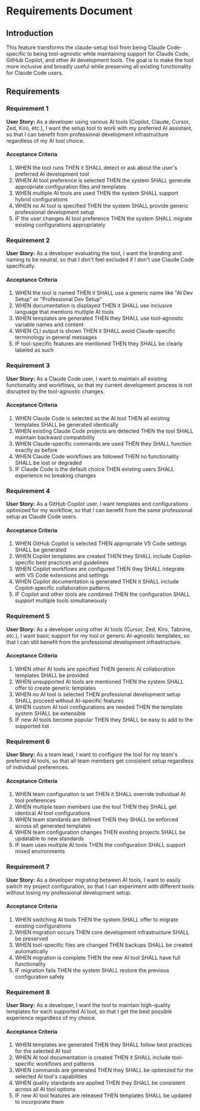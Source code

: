 # Requirements Document

## Introduction

This feature transforms the claude-setup tool from being Claude Code-specific to being tool-agnostic while maintaining support for Claude Code, GitHub Copilot, and other AI development tools. The goal is to make the tool more inclusive and broadly useful while preserving all existing functionality for Claude Code users.

## Requirements

### Requirement 1

**User Story:** As a developer using various AI tools (Copilot, Claude, Cursor, Zed, Kiro, etc.), I want the setup tool to work with my preferred AI assistant, so that I can benefit from professional development infrastructure regardless of my AI tool choice.

#### Acceptance Criteria

1. WHEN the tool runs THEN it SHALL detect or ask about the user's preferred AI development tool
2. WHEN AI tool preference is selected THEN the system SHALL generate appropriate configuration files and templates
3. WHEN multiple AI tools are used THEN the system SHALL support hybrid configurations
4. WHEN no AI tool is specified THEN the system SHALL provide generic professional development setup
5. IF the user changes AI tool preference THEN the system SHALL migrate existing configurations appropriately

### Requirement 2

**User Story:** As a developer evaluating the tool, I want the branding and naming to be neutral, so that I don't feel excluded if I don't use Claude Code specifically.

#### Acceptance Criteria

1. WHEN the tool is named THEN it SHALL use a generic name like "AI Dev Setup" or "Professional Dev Setup"
2. WHEN documentation is displayed THEN it SHALL use inclusive language that mentions multiple AI tools
3. WHEN templates are generated THEN they SHALL use tool-agnostic variable names and content
4. WHEN CLI output is shown THEN it SHALL avoid Claude-specific terminology in general messages
5. IF tool-specific features are mentioned THEN they SHALL be clearly labeled as such

### Requirement 3

**User Story:** As a Claude Code user, I want to maintain all existing functionality and workflows, so that my current development process is not disrupted by the tool-agnostic changes.

#### Acceptance Criteria

1. WHEN Claude Code is selected as the AI tool THEN all existing templates SHALL be generated identically
2. WHEN existing Claude Code projects are detected THEN the tool SHALL maintain backward compatibility
3. WHEN Claude-specific commands are used THEN they SHALL function exactly as before
4. WHEN Claude Code workflows are followed THEN no functionality SHALL be lost or degraded
5. IF Claude Code is the default choice THEN existing users SHALL experience no breaking changes

### Requirement 4

**User Story:** As a GitHub Copilot user, I want templates and configurations optimized for my workflow, so that I can benefit from the same professional setup as Claude Code users.

#### Acceptance Criteria

1. WHEN GitHub Copilot is selected THEN appropriate VS Code settings SHALL be generated
2. WHEN Copilot templates are created THEN they SHALL include Copilot-specific best practices and guidelines
3. WHEN Copilot workflows are configured THEN they SHALL integrate with VS Code extensions and settings
4. WHEN Copilot documentation is generated THEN it SHALL include Copilot-specific collaboration patterns
5. IF Copilot and other tools are combined THEN the configuration SHALL support multiple tools simultaneously

### Requirement 5

**User Story:** As a developer using other AI tools (Cursor, Zed, Kiro, Tabnine, etc.), I want basic support for my tool or generic AI-agnostic templates, so that I can still benefit from the professional development infrastructure.

#### Acceptance Criteria

1. WHEN other AI tools are specified THEN generic AI collaboration templates SHALL be provided
2. WHEN unsupported AI tools are mentioned THEN the system SHALL offer to create generic templates
3. WHEN no AI tool is selected THEN professional development setup SHALL proceed without AI-specific features
4. WHEN custom AI tool configurations are needed THEN the template system SHALL be extensible
5. IF new AI tools become popular THEN they SHALL be easy to add to the supported list

### Requirement 6

**User Story:** As a team lead, I want to configure the tool for my team's preferred AI tools, so that all team members get consistent setup regardless of individual preferences.

#### Acceptance Criteria

1. WHEN team configuration is set THEN it SHALL override individual AI tool preferences
2. WHEN multiple team members use the tool THEN they SHALL get identical AI tool configurations
3. WHEN team standards are defined THEN they SHALL be enforced across all generated templates
4. WHEN team configuration changes THEN existing projects SHALL be updatable to new standards
5. IF team uses multiple AI tools THEN the configuration SHALL support mixed environments

### Requirement 7

**User Story:** As a developer migrating between AI tools, I want to easily switch my project configuration, so that I can experiment with different tools without losing my professional development setup.

#### Acceptance Criteria

1. WHEN switching AI tools THEN the system SHALL offer to migrate existing configurations
2. WHEN migration occurs THEN core development infrastructure SHALL be preserved
3. WHEN tool-specific files are changed THEN backups SHALL be created automatically
4. WHEN migration is complete THEN the new AI tool SHALL have full functionality
5. IF migration fails THEN the system SHALL restore the previous configuration safely

### Requirement 8

**User Story:** As a developer, I want the tool to maintain high-quality templates for each supported AI tool, so that I get the best possible experience regardless of my choice.

#### Acceptance Criteria

1. WHEN templates are generated THEN they SHALL follow best practices for the selected AI tool
2. WHEN AI tool documentation is created THEN it SHALL include tool-specific workflows and patterns
3. WHEN commands are generated THEN they SHALL be optimized for the selected AI tool's capabilities
4. WHEN quality standards are applied THEN they SHALL be consistent across all AI tool options
5. IF new AI tool features are released THEN templates SHALL be updated to incorporate them
